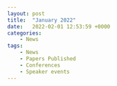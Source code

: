 ```yaml
---
layout: post
title:  "January 2022"
date:   2022-02-01 12:53:59 +0000
categories: 
    - News 
tags: 
    - News 
    - Papers Published 
    - Conferences
    - Speaker events 
---
```


